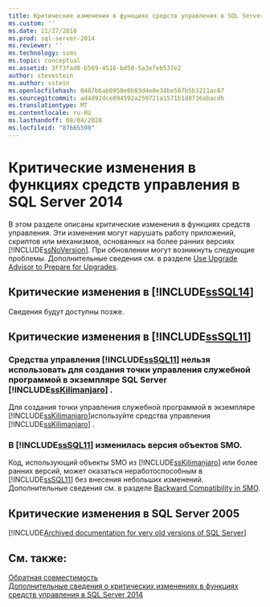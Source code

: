 ```yaml
---
title: Критические изменения в функциях средств управления в SQL Server 2014 | Документация Майкрософт
ms.custom: ''
ms.date: 11/27/2018
ms.prod: sql-server-2014
ms.reviewer: ''
ms.technology: ssms
ms.topic: conceptual
ms.assetid: 3ff3fad8-b569-4516-bd58-5a3efeb537e2
author: stevestein
ms.author: sstein
ms.openlocfilehash: 0487b6ab0958e0b83d4e8e34be507b5b3211ac87
ms.sourcegitcommit: ad4d92dce894592a259721a1571b1d8736abacdb
ms.translationtype: MT
ms.contentlocale: ru-RU
ms.lasthandoff: 08/04/2020
ms.locfileid: "87665598"
---
```

# <a name="breaking-changes-to-management-tools-features-in-sql-server-2014"></a>Критические изменения в функциях средств управления в SQL Server 2014
  В этом разделе описаны критические изменения в функциях средств управления. Эти изменения могут нарушать работу приложений, скриптов или механизмов, основанных на более ранних версиях [!INCLUDE[ssNoVersion](../includes/ssnoversion-md.md)]. При обновлении могут возникнуть следующие проблемы. Дополнительные сведения см. в разделе [Use Upgrade Advisor to Prepare for Upgrades](../../2014/sql-server/install/use-upgrade-advisor-to-prepare-for-upgrades.md).  
  
## <a name="breaking-changes-in-sssql14"></a>Критические изменения в [!INCLUDE[ssSQL14](../includes/sssql14-md.md)]  
 Сведения будут доступны позже.  
  
## <a name="breaking-changes-in-sssql11"></a>Критические изменения в [!INCLUDE[ssSQL11](../includes/sssql11-md.md)]  
  
### <a name="you-cannot-use-sssql11-management-tools-to-create-a-utility-control-point-on-a-sskilimanjaro-instance-of-sql-server"></a>Средства управления [!INCLUDE[ssSQL11](../includes/sssql11-md.md)] нельзя использовать для создания точки управления служебной программой в экземпляре SQL Server [!INCLUDE[ssKilimanjaro](../includes/sskilimanjaro-md.md)] .  
 Для создания точки управления служебной программой в экземпляре [!INCLUDE[ssKilimanjaro](../includes/sskilimanjaro-md.md)]используйте средства управления [!INCLUDE[ssKilimanjaro](../includes/sskilimanjaro-md.md)] .  
  
### <a name="smo-has-been-reversioned-in-sssql11"></a>В [!INCLUDE[ssSQL11](../includes/sssql11-md.md)] изменилась версия объектов SMO.  
 Код, использующий объекты SMO из [!INCLUDE[ssKilimanjaro](../includes/sskilimanjaro-md.md)] или более ранних версий, может оказаться неработоспособным в [!INCLUDE[ssSQL11](../includes/sssql11-md.md)] без внесения небольших изменений. Дополнительные сведения см. в разделе [Backward Compatibility in SMO](../relational-databases/server-management-objects-smo/backward-compatibility-in-smo.md).  

## <a name="breaking-changes-in-sql-server-2005"></a><a name="previous-versions"></a>Критические изменения в SQL Server 2005  

[!INCLUDE[Archived documentation for very old versions of SQL Server](../includes/paragraph-content/previous-versions-archive-documentation-sql-server.md)]

## <a name="see-also"></a>См. также:  
 [Обратная совместимость](../../2014/getting-started/backward-compatibility.md)  
 [Дополнительные сведения о критических изменениях в функциях средств управления в SQL Server 2014](breaking-changes-to-database-engine-features-in-sql-server-2016.md?view=sql-server-2014)  
  
  
